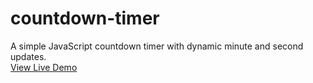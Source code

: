 # countdown-timer
A simple JavaScript countdown timer with dynamic minute and second updates.  
[View Live Demo](https://shahenda-elshayal.github.io/countdown-timer/)
